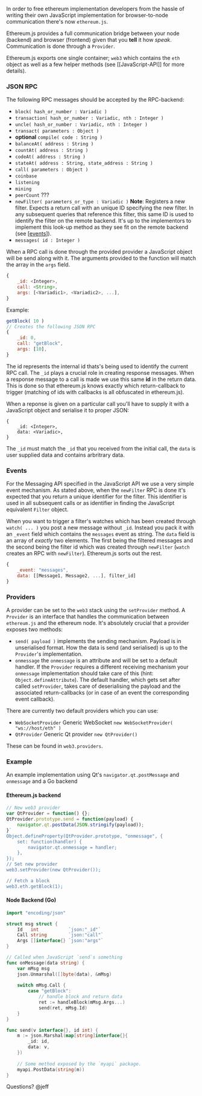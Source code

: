 In order to free ethereum implementation developers from the hassle of writing their own JavaScript implementation for browser-to-node communication there's now `ethereum.js`.

Ethereum.js provides a full communication bridge between your node (backend) and browser (frontend) given that you **tell** it how _speak_. Communication is done through a `Provider`.

Ethereum.js exports one single container; `web3` which contains the `eth` object as well as a few helper methods (see [[JavaScript-API]] for more details).

### JSON RPC

The following RPC messages should be accepted by the RPC-backend:

* `block( hash_or_number : Variadic )`
* `transaction( hash_or_number : Variadic, nth : Integer )`
* `uncle( hash_or_number : Variadic, nth : Integer )`
* `transact( parameters : Object )`
* **optional** `compile( code : String )`
* `balanceAt( address : String )`
* `countAt( address : String )`
* `codeAt( address : String )`
* `stateAt( address : String, state_address : String )`
* `call( parameters : Object )`
* `coinbase`
* `listening`
* `mining`
* `peerCount` ???
* `newFilter( parameters_or_type : Variadic )` **Note**: Registers a new filter. Expects a return call with an unique ID specifying the new filter. In any subsequent queries that reference this filter, this same ID is used to identify the filter on the remote backend. It's up to the implementors to implement this look-up method as they see fit on the remote backend (see [[events](#events)]).
* `messages( id : Integer )`

When a RPC call is done through the provided provider a JavaScript object will be send along with it. The arguments provided to the function will match the array in the `args` field.

```javascript
{
    _id: <Integer>,
    call: <String>,
    args: [<Variadic1>, <Variadic2>, ...],
}
```

Example:

```javascript
getBlock( 10 )
// Creates the following JSON RPC
{
    _id: 0,
    call: "getBlock",
    args: [10],
}

```

The id represents the internal id thats's being used to identify the current RPC call. The `_id` plays a crucial role in creating response messages. When a response message to a call is made we use this same **id** in the return data. This is done so that ethereum.js knows exactly which return-callback to trigger (matching of ids with callbacks is all obfuscated in ethereum.js).

When a reponse is given on a particular call you'll have to supply it with a JavaScript object and serialise it to proper JSON:

```
{
    _id: <Integer>,
    data: <Variadic>,
}
```

The `_id` must match the `_id` that you received from the initial call, the `data` is user supplied data and contains arbritrary data.

### Events

For the Messaging API specified in the JavaScript API we use a very simple event mechanism. As stated above, when the `newFilter` RPC is done it's expected that you return a unique identifier for the filter. This identifier is used in all subsequent calls or as identifier in finding the JavaScript equivalent `Filter` object.

When you want to trigger a filter's watches which has been created through `watch( ... )` you post a new message without `_id`. Instead you pack it with an `_event` field which contains the `messages` event as string. The `data` field is an array of _exactly_ two elements. The first being the filtered messages and the second being the filter id which was created through `newFilter` (`watch` creates an RPC with `newFilter`). Ethereum.js sorts out the rest.

```javascript
{
    _event: "messages",
    data: [[Message1, Message2, ...], filter_id]
}
```

### Providers

A provider can be set to the `web3` stack using the `setProvider` method. A `Provider` is an interface that handles the communication between `ethereum.js` and the ethereum node. It's absolutely crucial that a provider exposes two methods:

* `send( payload )` implements the sending mechanism. Payload is in unserialised format. How the data is send (and serialised) is up to the `Provider`'s implementation.
* `onmessage` the `onmessage` is an attribute and will be set to a default handler. If the `Provider` requires a different receiving mechanism your `onmessage` implementation should take care of this (hint: `Object.defineAttribute`). The default handler, which gets set after called `setProvider`, takes care of deserialising the payload and the associated return-callbacks (or in case of an event the corresponding event callback).

There are currently two default providers which you can use:

* `WebSocketProvider` Generic WebSocket `new WebSocketProvider( "ws://host/eth" )`
* `QtProvider` Generic Qt provider `new QtProvider()`

These can be found in `web3.providers`.

### Example

An example implementation using Qt's `navigator.qt.postMessage` and `onmessage` and a Go backend

#### Ethereum.js backend

```javascript
// New web3 provider
var QtProvider = function() {};
QtProvider.prototype.send = function(payload) {
    navigator.qt.postData(JSON.stringify(payload));
}`
Object.defineProperty(QtProvider.prototype, "onmessage", {
    set: function(handler) {
        navigator.qt.onmessage = handler;
    },
});
// Set new provider
web3.setProvider(new QtProvider());

// Fetch a block
web3.eth.getBlock(1);
```

#### Node Backend (Go)

```go
import "encoding/json"

struct msg struct {
    Id   int           `json:"_id"`
    Call string        `json:"call"`
    Args []interface{} `json:"args"`
}

// Called when JavaScript `send`s something
func onMessage(data string) {
    var mMsg msg
    json.Unmarshal([]byte(data), &mMsg)
    
    switch mMsg.Call {
        case "getBlock":
            // handle block and return data
            ret := handleBlock(mMsg.Args...)
            send(ret, mMsg.Id)
    }
}

func send(v interface{}, id int) {
    m := json.Marshal(map[string]interface{}{
        _id: id,
        data: v,
    })
    
    // Some method exposed by the `myapi` package.
    myapi.PostData(string(m))
}
```

Questions? @jeff